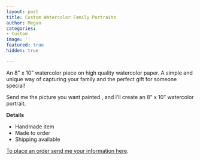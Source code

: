```yaml
---
layout: post
title: Custom Watercolor Family Portraits
author: Megan
categories:
- Custom
image: ''
featured: true
hidden: true

---
```

An 8” x 10” watercolor piece on high quality watercolor paper. A simple and unique way of capturing your family and the perfect gift for someone special!

Send me the picture you want painted , and I’ll create an 8” x 10” watercolor portrait.

**Details**

* Handmade item
* Made to order
* Shipping available

[To place an order send me your information here](https://artbymegannacc.com/contact/).